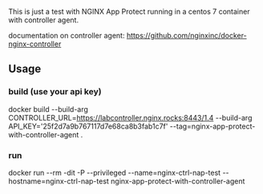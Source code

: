 This is just a test with NGINX App Protect running in a centos 7 container with controller agent.

documentation on controller agent:
<https://github.com/nginxinc/docker-nginx-controller>

## Usage

### build (use your api key)

docker build --build-arg CONTROLLER_URL=https://labcontroller.nginx.rocks:8443/1.4 --build-arg API_KEY='25f2d7a9b767117d7e68ca8b3fab1c7f' --tag=nginx-app-protect-with-controller-agent .

### run

docker run --rm -dit -P --privileged --name=nginx-ctrl-nap-test --hostname=nginx-ctrl-nap-test nginx-app-protect-with-controller-agent

